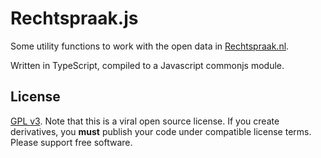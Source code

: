 # Rechtspraak.js
Some utility functions to work with the open data in [Rechtspraak.nl](http://www.rechtspraak.nl/). 

Written in TypeScript, 
compiled to a Javascript commonjs module.

## License

[GPL v3](https://www.gnu.org/licenses/gpl.html). Note that this is a viral open source license. If you create derivatives, 
you **must** publish your code under compatible license terms. 
Please support free software. 
